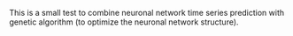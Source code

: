This is a small test to combine neuronal network time series prediction with genetic algorithm (to optimize the neuronal network structure).
